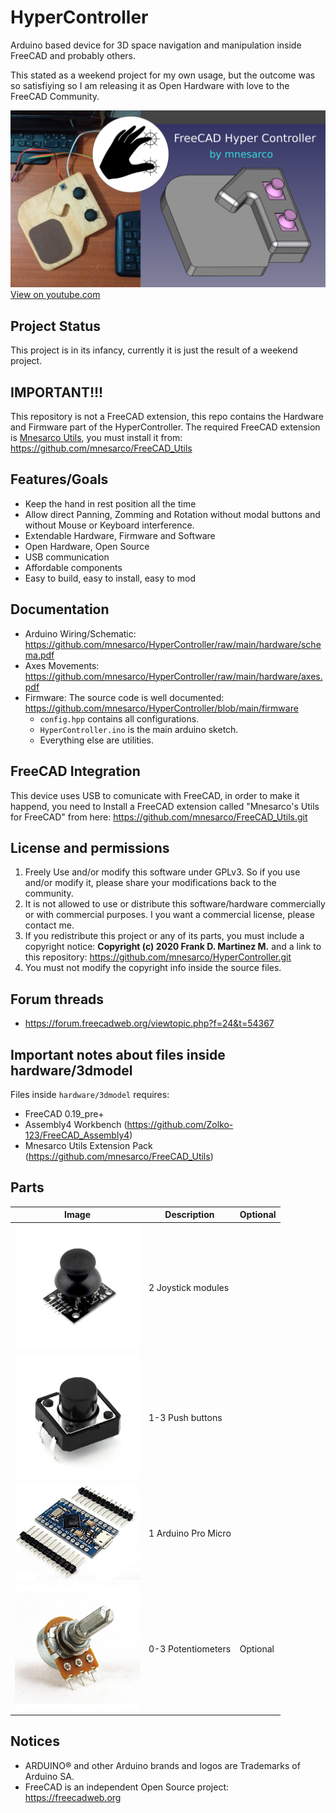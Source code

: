 # HyperController

Arduino based device for 3D space navigation and manipulation inside FreeCAD and probably others.

This stated as a weekend project for my own usage, but the outcome was so satisfiying so 
I am releasing it as Open Hardware with love to the FreeCAD Community.

[![image](https://github.com/mnesarco/HyperController/raw/main/_web/hyperc.png)](https://www.youtube.com/watch?v=o9VPcpPox0Q)
[View on youtube.com](https://www.youtube.com/watch?v=o9VPcpPox0Q)

## Project Status

This project is in its infancy, currently it is just the result of a weekend project.

## IMPORTANT!!!

This repository is not a FreeCAD extension, this repo contains the Hardware and Firmware part of the HyperController. The required FreeCAD extension is [Mnesarco Utils](https://github.com/mnesarco/FreeCAD_Utils), you must install it from: https://github.com/mnesarco/FreeCAD_Utils


## Features/Goals

* Keep the hand in rest position all the time
* Allow direct Panning, Zomming and Rotation without modal buttons and without Mouse or Keyboard interference.
* Extendable Hardware, Firmware and Software
* Open Hardware, Open Source
* USB communication
* Affordable components
* Easy to build, easy to install, easy to mod

## Documentation

* Arduino Wiring/Schematic:
https://github.com/mnesarco/HyperController/raw/main/hardware/schema.pdf
* Axes Movements: https://github.com/mnesarco/HyperController/raw/main/hardware/axes.pdf
* Firmware: The source code is well documented: https://github.com/mnesarco/HyperController/blob/main/firmware
  * `config.hpp` contains all configurations.
  * `HyperController.ino` is the main arduino sketch.
  * Everything else are utilities.


## FreeCAD Integration

This device uses USB to comunicate with FreeCAD, in order to make it happend, you need to Install a FreeCAD extension called "Mnesarco's Utils for FreeCAD" from here: https://github.com/mnesarco/FreeCAD_Utils.git

## License and permissions

1. Freely Use and/or modify this software under GPLv3. So if you use and/or modify it, please share your modifications back to the community.
2. It is not allowed to use or distribute this software/hardware commercially or with commercial purposes. I you want a commercial license, please contact me.
3. If you redistribute this project or any of its parts, you must include a copyright notice: **Copyright (c) 2020 Frank D. Martinez M.** and a link to this repository: https://github.com/mnesarco/HyperController.git
4. You must not modify the copyright info inside the source files.

## Forum threads

* https://forum.freecadweb.org/viewtopic.php?f=24&t=54367

## Important notes about files inside **hardware/3dmodel**

Files inside `hardware/3dmodel` requires:
* FreeCAD 0.19_pre+
* Assembly4 Workbench (https://github.com/Zolko-123/FreeCAD_Assembly4)
* Mnesarco Utils Extension Pack (https://github.com/mnesarco/FreeCAD_Utils)


## Parts

|Image |Description  |Optional
|------|-------------|--------
|<img src="https://github.com/mnesarco/HyperController/raw/main/_web/joystick.jpg" width="200" />|2 Joystick modules|
|<img src="https://github.com/mnesarco/HyperController/raw/main/_web/push_button.jpg" width="200" />|1-3 Push buttons|
|<img src="https://github.com/mnesarco/HyperController/raw/main/_web/arduino_pro_micro.jpg" width="200" />|1 Arduino Pro Micro|
|<img src="https://github.com/mnesarco/HyperController/raw/main/_web/pot.jpg" width="200" />|0-3 Potentiometers|Optional


## Notices

* ARDUINO&reg; and other Arduino brands and logos are Trademarks of Arduino SA.
* FreeCAD is an independent Open Source project: https://freecadweb.org

